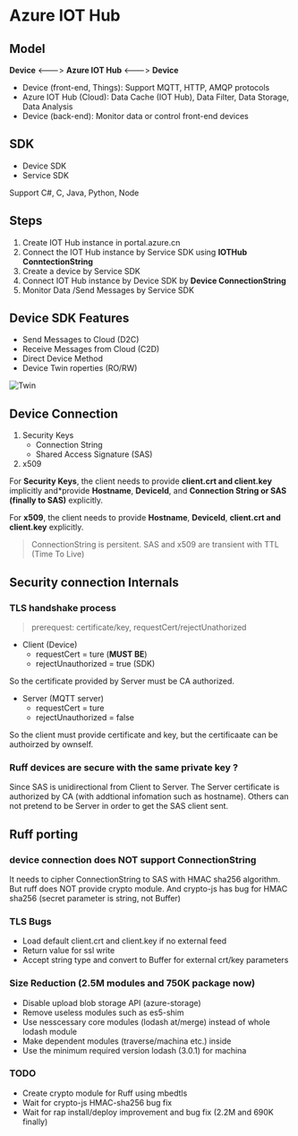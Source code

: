 # Azure IOT Hub

## Model 

**Device** <---> **Azure IOT Hub** <---> **Device**

- Device (front-end, Things): Support MQTT, HTTP, AMQP protocols
- Azure IOT Hub (Cloud): Data Cache (IOT Hub), Data Filter, Data Storage, Data Analysis
- Device (back-end): Monitor data or control front-end devices

## SDK

- Device SDK
- Service SDK

Support C#, C, Java, Python, Node

## Steps

1. Create IOT Hub instance in portal.azure.cn
2. Connect the IOT Hub instance by Service SDK using **IOTHub ConntectionString**
3. Create a device by Service SDK
4. Connect IOT Hub instance by Device SDK by **Device ConnectionString**
5. Monitor Data /Send Messages by Service SDK

## Device SDK Features

- Send Messages to Cloud (D2C)
- Receive Messages from Cloud (C2D)
- Direct Device Method
- Device Twin roperties (RO/RW)

![Twin](./twin.png)

## Device Connection

1. Security Keys
   - Connection String
   - Shared Access Signature (SAS)
2. x509

For **Security Keys**, the client needs to provide **client.crt and client.key** implicitly and*provide **Hostname**, **DeviceId**, and **Connection String or SAS (finally to SAS)**  explicitly. 

For **x509**, the client needs to provide **Hostname**, **DeviceId**, **client.crt and client.key** explicitly.

> ConnectionString is persitent. 
> SAS and x509 are transient with TTL (Time To Live)

## Security connection Internals

### TLS handshake process 

> prerequest: certificate/key, requestCert/rejectUnathorized

- Client (Device)
  - requestCert = ture (**MUST BE**)
  - rejectUnauthorized = true (SDK)

So the certificate provided by Server must be CA authorized.

- Server (MQTT server)
  - requestCert = ture
  - rejectUnauthorized = false

So the client must provide certificate and key, but the certificaate can be authoirzed by ownself.

### Ruff devices are secure with the same private key ?

Since SAS is unidirectional from Client to Server. The Server certificate is authorized by CA (with addtional infomation such as hostname). Others can not pretend to be Server in order to get the SAS client sent.


## Ruff porting

### device connection does NOT support ConnectionString 

It needs to cipher ConnectionString to SAS with HMAC sha256 algorithm. But ruff does NOT provide crypto module. And crypto-js has bug for HMAC sha256 (secret parameter is string, not Buffer)

### TLS Bugs

- Load default client.crt and client.key if no external feed
- Return value for ssl write
- Accept string type and convert to Buffer for external crt/key parameters 

### Size Reduction (2.5M modules and 750K package now)

- Disable upload blob storage API (azure-storage)
- Remove useless modules such as es5-shim
- Use nesscessary core modules (lodash at/merge) instead of whole lodash module
- Make dependent modules (traverse/machina etc.) inside
- Use the minimum required version lodash (3.0.1) for machina

### TODO

- Create crypto module for Ruff using mbedtls
- Wait for crypto-js HMAC-sha256 bug fix
- Wait for rap install/deploy improvement and bug fix (2.2M and 690K finally) 
